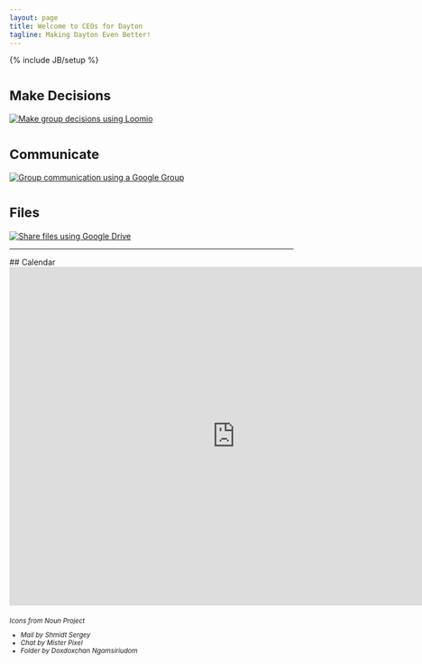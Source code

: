 ```yaml
---
layout: page
title: Welcome to CEOs for Dayton
tagline: Making Dayton Even Better! 
---
```

{% include JB/setup %}

<div class="container">
  <div class="row">
    <div class="col-md-4">
      <h1><small>Make Decisions</small></h1> 
      <a href="https://www.loomio.org/g/pSmCEJgt/ceos-for-dayton"><img src="{{production.url}}/assets/images/icon_33013_200x200.png" alt="Make group decisions using Loomio" class="img-responsive"></img></a>
    </div>
    <div class="col-md-4">
     <h1><small>Communicate</small></h1>
     <a href="https://groups.google.com/forum/#!forum/ceos4dayton"><img src="{{production.url}}/assets/images/icon_9669_200x200.png" alt="Group communication using a Google Group" class="img-responsive"></img></a>

   </div>
   <div class="col-md-4">
    <h1><small>Files</small></h1>
    <a href="https://drive.google.com/a/fogmine.com/folderview?id=0BzpeAjdySNvSajNWZGd5U1dUeUk&usp=sharing"><img src="{{production.url}}/assets/images/icon_4567_200x200.png" alt="Share files using Google Drive" class="img-responsive"></img></a>
  </div>
</div>
</div>

<hr>
## Calendar
<div class="container">
  <iframe src="https://www.google.com/calendar/embed?src=3d1iho8iusa2dfqogr5o8ep36c%40group.calendar.google.com&ctz=America/New_York&amp;mode=AGENDA" style="border: 0" width="800" height="600" frameborder="0" scrolling="no"></iframe>
</div>

<h6>
<small>Icons from Noun Project
  <ul>
    <li>Mail by Shmidt Sergey</li>
    <li>Chat by Mister Pixel</li>
    <li>Folder by Doxdoxchan Ngamsiriudom</li>
  </ul>
</h6>
